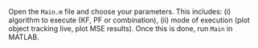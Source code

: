 Open the `Main.m` file and choose your parameters. This includes: (i) algorithm to execute (KF, PF or combination), (ii) mode of execution (plot object tracking live, plot MSE results). Once this is done, run `Main` in MATLAB.